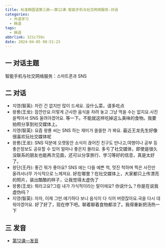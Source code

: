 ```yaml
---
title: 标准韩国语第三册——第12课-智能手机与社交网络服务-对话
categories:
  - 外语学习
  - 韩语
tags:
  - 韩语
abbrlink: 321c759c
date: 2024-04-05 08:51:23
---
```

## 一 对话主题

智能手机与社交网络服务：스마트폰과 SNS

<!--more-->

## 二  对话

* 지영(智英): 차린 건 없지만 많이 드세요. 没什么菜，请多吃点
* 왕룡(王龙): 잠깐만요.이렇게 근사한 음식을 차려 놓고 그냥 먹을 수는 없지요.사진을찍어서 SNS 울려야겠어요. 等一下。不能就这样吃掉这么美味的食物。我要拍照分享到社交媒体上。
* 지영(智英): 요즘 왕룡 씨는 SNS 하는 재미가 쏠쏠한 가 봐요. 最近王龙先生好像很喜欢玩社交媒体呢
* 왕룡(王龙):  SNS 덕분에 오랫동안 소식이 끊어진 친구도 만나고,여행이나 공부 등 좋은정보도 공유할 수 있어 얼마나 좋은지 몰라요. 多亏了社交媒体，即使是很久没联系的朋友也能再次见面，还可以分享旅行、学习等好的信息，真是太好了。
* 왕단(王丹): 좋긴 뭐가 좋아요? SNS 에는 다들 예쁜 척, 멋진 척하며 찍은 사진만 올려서너무 가식적으로 느께져요. 好在哪里？在社交媒体上，大家都只上传漂亮的照片，装出酷酷的样子，让我觉得太虚伪了
* 왕룡(王龙):  뭐라고요?그럼 내가 가식적이라는 말이에요? 你说什么？你是在说我虚伪吗？
* 지영(智英): 자자, 이제 그만.얘기하다 보니 음식이 다 식어 버렸잖아요.국을 다시 데워야겠어요. 好了好了，现在停下吧。聊着聊着食物都凉了。我得重新把汤热一下

## 三 发音

* [第12课—发音][1]



[1]:https://biz.cli.im/Pcview?name=https%3A%2F%2Fbiz.cli.im%2Ftest%2FIZ388526%3Fcoding%3DJ9ikvW%26qrurl%3Dhttp%253A%252F%252Fqr31.cn%252FJ9ikvW%26gtype%3D2&time=1